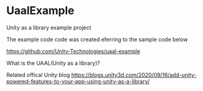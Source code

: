# UaalExample

Unity as a library example project

The example code code was created eferring to the sample code below

https://github.com/Unity-Technologies/uaal-example

What is the UAAL(Unity as a library)? 

Related offical Unity blog 
https://blogs.unity3d.com/2020/09/16/add-unity-powered-features-to-your-app-using-unity-as-a-library/

